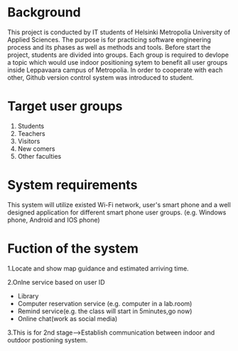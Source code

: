 Background
===========
This project is conducted by IT students of Helsinki Metropolia University of Applied Sciences. The purpose is for practicing software engineering process and its phases as well as methods and tools. Before start the project, students are divided into groups. Each group is required to devlope a topic which would use indoor positioning sytem to benefit all user groups inside Leppavaara campus of Metropolia. In order to cooperate with each other, Github version control system was introduced to student.



Target user groups
==================

1. Students
2. Teachers
3. Visitors
4. New comers
5. Other faculties


System requirements
=============================================

This system will utilize existed Wi-Fi network, user's smart phone and a well designed application for different smart phone user groups. (e.g. Windows phone, Android and IOS phone)

Fuction of the system
=====================

1.Locate and show map guidance and estimated arriving time.

2.Onlne service based on user ID 

* Library 
* Computer reservation service (e.g. computer in a lab.room)
* Remind service(e.g. the class will start in 5minutes,go now)
* Online chat(work as social media)

3.This is for 2nd stage-->Establish communication between indoor and outdoor postioning system.
